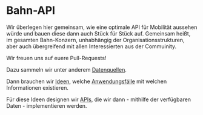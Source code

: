 # Bahn-API

Wir überlegen hier gemeinsam, wie eine optimale API für Mobilität aussehen würde und bauen diese dann auch Stück für Stück auf. Gemeinsam heißt, im gesamten Bahn-Konzern, unhabhängig der Organisationsstrukturen, aber auch übergreifend mit allen Interessierten aus der Commuinity.

Wir freuen uns auf euere Pull-Requests!

Dazu sammeln wir unter anderem [Datenquellen](data-sources.md).

Dann brauchen wir [Ideen](ideas.md), welche [Anwendungsfälle](use-cases) mit welchen Informationen existieren.

Für diese Ideen designen wir [APIs](apis.md), die wir dann - mithilfe der verfügbaren Daten - implementieren werden.
